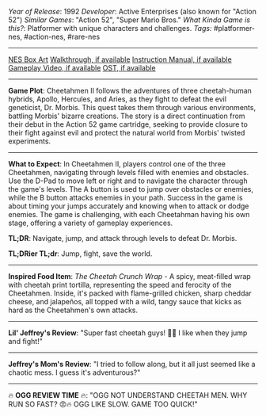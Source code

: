 *Year of Release*: 1992
*Developer*: Active Enterprises (also known for "Action 52")
*Similar Games*: "Action 52", "Super Mario Bros."
*What Kinda Game is this?*: Platformer with unique characters and challenges.
*Tags:* #platformer-nes, #action-nes, #rare-nes

---
[NES Box Art](https://www.google.com/search?tbm=isch&q=NES+Box+Art+Cheetahmen+2) 
[Walkthrough, if available](https://www.google.com/search?q=Walkthrough+NES+Cheetahmen+2)
[Instruction Manual, if available](https://www.google.com/search?q=NES+Instruction+Manual+Cheetahmen+2)
[Gameplay Video, if available](https://www.youtube.com/results?search_query=gameplay+NES+Cheetahmen+2) 
[OST, if available](https://www.youtube.com/results?search_query=gameplay+NES+Cheetahmen+2+OST)

- - -
**Game Plot**:
Cheetahmen II follows the adventures of three cheetah-human hybrids, Apollo, Hercules, and Aries, as they fight to defeat the evil geneticist, Dr. Morbis. This quest takes them through various environments, battling Morbis' bizarre creations. The story is a direct continuation from their debut in the Action 52 game cartridge, seeking to provide closure to their fight against evil and protect the natural world from Morbis' twisted experiments.

- - -
**What to Expect**:
In Cheetahmen II, players control one of the three Cheetahmen, navigating through levels filled with enemies and obstacles. Use the D-Pad to move left or right and to navigate the character through the game's levels. The A button is used to jump over obstacles or enemies, while the B button attacks enemies in your path. Success in the game is about timing your jumps accurately and knowing when to attack or dodge enemies. The game is challenging, with each Cheetahman having his own stage, offering a variety of gameplay experiences.

**TL;DR**:
Navigate, jump, and attack through levels to defeat Dr. Morbis.

**TL;DRier TL;dr**:
Jump, fight, save the world.

---
**Inspired Food Item**: 
*The Cheetah Crunch Wrap* - A spicy, meat-filled wrap with cheetah print tortilla, representing the speed and ferocity of the Cheetahmen. Inside, it's packed with flame-grilled chicken, sharp cheddar cheese, and jalapeños, all topped with a wild, tangy sauce that kicks as hard as the Cheetahmen's own attacks.

---
**Lil' Jeffrey's Review**: 
"Super fast cheetah guys! 🐆💥 I like when they jump and fight!"

---
**Jeffrey's Mom's Review**: 
"I tried to follow along, but it all just seemed like a chaotic mess. I guess it's adventurous?"

---
🔥 **OGG REVIEW TIME** 🔥: 
"OGG NOT UNDERSTAND CHEETAH MEN. WHY RUN SO FAST? 😠🔥 OGG LIKE SLOW. GAME TOO QUICK!"